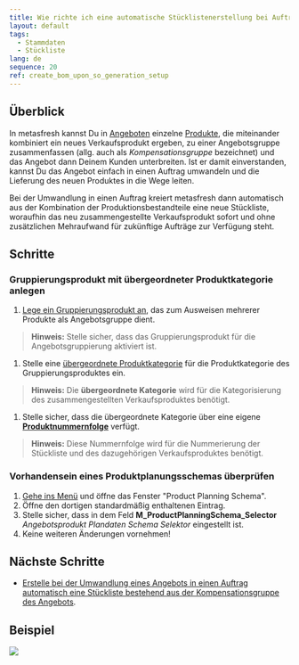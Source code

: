 ```yaml
---
title: Wie richte ich eine automatische Stücklistenerstellung bei Auftragsgenerierung aus einem Angebot ein?
layout: default
tags:
  - Stammdaten
  - Stückliste
lang: de
sequence: 20
ref: create_bom_upon_so_generation_setup
---
```


## Überblick
In metasfresh kannst Du in [Angeboten](Angebot_erstellen) einzelne [Produkte](NeuesProdukt), die miteinander kombiniert ein neues Verkaufsprodukt ergeben, zu einer Angebotsgruppe zusammenfassen (allg. auch als *Kompensationsgruppe* bezeichnet) und das Angebot dann Deinem Kunden unterbreiten. Ist er damit einverstanden, kannst Du das Angebot einfach in einen Auftrag umwandeln und die Lieferung des neuen Produktes in die Wege leiten.

Bei der Umwandlung in einen Auftrag kreiert metasfresh dann automatisch aus der Kombination der Produktionsbestandteile eine neue Stückliste, woraufhin das neu zusammengestellte Verkaufsprodukt sofort und ohne zusätzlichen Mehraufwand für zukünftige Aufträge zur Verfügung steht.

## Schritte

### Gruppierungsprodukt mit übergeordneter Produktkategorie anlegen
1. [Lege ein Gruppierungsprodukt an](Gruppierungsprodukt_anlegen), das zum Ausweisen mehrerer Produkte als Angebotsgruppe dient.
 >**Hinweis:** Stelle sicher, dass das Gruppierungsprodukt für die Angebotsgruppierung aktiviert ist.

1. Stelle eine [übergeordnete Produktkategorie](Uebergeordnete_Produktkategorie) für die Produktkategorie des Gruppierungsproduktes ein.
 >**Hinweis:** Die **übergeordnete Kategorie** wird für die Kategorisierung des zusammengestellten Verkaufsproduktes benötigt.

1. Stelle sicher, dass die übergeordnete Kategorie über eine eigene [**Produktnummernfolge**](Belegnummern_definieren) verfügt.
 >**Hinweis:** Diese Nummernfolge wird für die Nummerierung der Stückliste und des dazugehörigen Verkaufsproduktes benötigt.

### Vorhandensein eines Produktplanungsschemas überprüfen
1. [Gehe ins Menü](Menu) und öffne das Fenster "Product Planning Schema".
1. Öffne den dortigen standardmäßig enthaltenen Eintrag.
1. Stelle sicher, dass in dem Feld **M_ProductPlanningSchema_Selector** *Angebotsprodukt Plandaten Schema Selektor* eingestellt ist.
1. Keine weiteren Änderungen vornehmen!

## Nächste Schritte
- [Erstelle bei der Umwandlung eines Angebots in einen Auftrag automatisch eine Stückliste bestehend aus der Kompensationsgruppe des Angebots](Stueckliste_bei_Auftragsgenerierung).

## Beispiel
![](assets/Stueckliste_bei_Auftragsgenerierung_Einrichtung.gif)
